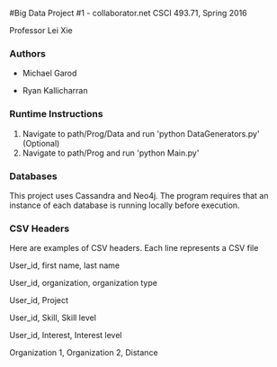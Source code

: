#Big Data Project #1 - collaborator.net
CSCI 493.71, Spring 2016

Professor Lei Xie

### Authors
- Michael Garod

- Ryan Kallicharran

### Runtime Instructions
1. Navigate to path/Prog/Data and run 'python DataGenerators.py' (Optional)
2. Navigate to path/Prog and run 'python Main.py'

### Databases
This project uses Cassandra and Neo4j. The program requires that an instance of each database is running locally before execution.

### CSV Headers
Here are examples of CSV headers. Each line represents a CSV file

User_id, first name, last name

User_id, organization, organization type	

User_id, Project	

User_id, Skill,	Skill level	

User_id, Interest, Interest level	

Organization 1, Organization 2, Distance	
